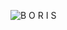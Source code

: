 <img src="https://i.imgur.com/UFREZ1Y.png" alt="B O R I S" style="display: block; margin: 0 auto;"></img>
